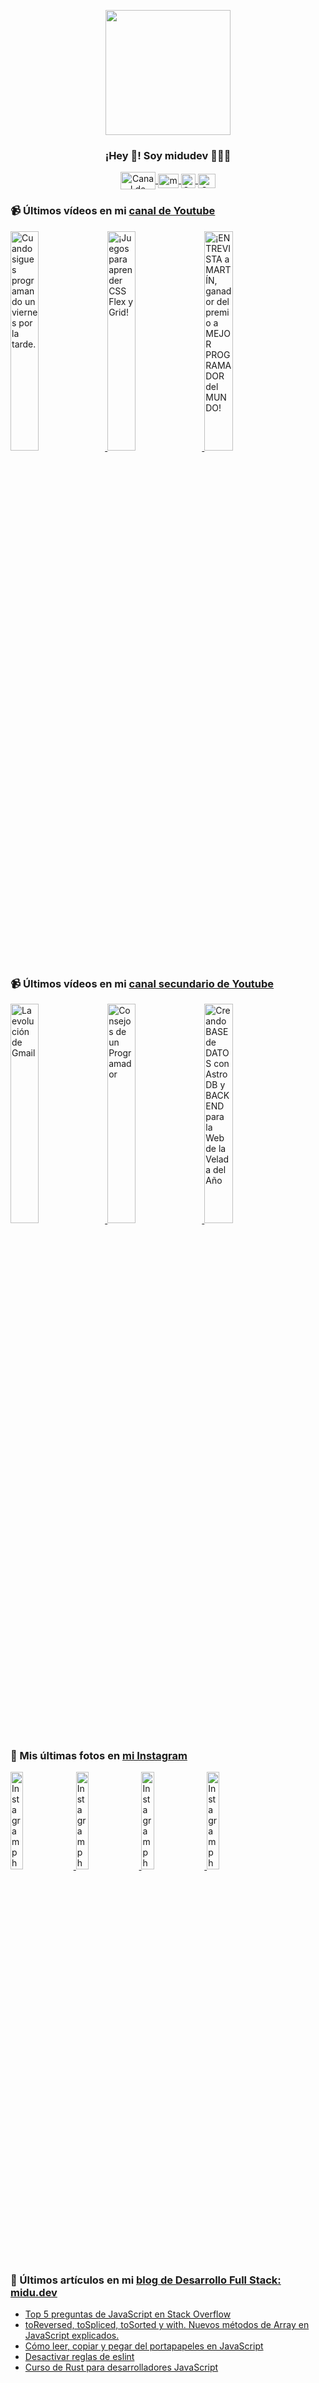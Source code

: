 <p align="center" width="300">
   <img align="center" width="200" src="https://user-images.githubusercontent.com/1561955/106762302-fda9de00-6635-11eb-99be-3ef744e60c0e.png" />
   <h3 align="center">¡Hey 👋! Soy midudev 👨🏻‍💻</h3>
</p>

<p align="center">
   <a href="https://twitch.tv/midudev" target="blank">
    <img align="center" src="https://upload.wikimedia.org/wikipedia/commons/c/ce/Twitch_logo_2019.svg" alt="Canal de Twitch de midudev" height="28px" width="56px" />
  </a>
  <span style="width: 8px;"> </span>
   <a href="https://youtube.com/midudev" target="blank">
    <img align="center" src="https://upload.wikimedia.org/wikipedia/commons/0/09/YouTube_full-color_icon_%282017%29.svg" alt="midudev" height="23px" width="33px" />
  </a>
  <span style="width: 8px;"> </span>
  <a href="https://instagram.com/midu.dev" target="blank">
    <img align="center" src="https://upload.wikimedia.org/wikipedia/commons/e/e7/Instagram_logo_2016.svg" alt="Canal de Instagram de midu.dev" height="23px" width="23px" />
  </a>
  <span style="width: 8px;"> </span>
  <a href="https://twitter.com/midudev" target="blank">
    <img align="center" src="https://upload.wikimedia.org/wikipedia/commons/thumb/6/6f/Logo_of_Twitter.svg/2491px-Logo_of_Twitter.svg.png" alt="Canal de Twitter de midudev" height="23px" width="28px" />
  </a>
</p>

### 📹 Últimos vídeos en mi [canal de Youtube](https://youtube.com/midudev?sub_confirmation=1)

<a href='https://youtu.be/DCDE3MMbu1E' target='_blank'>
  <img width='30%' src='https://img.youtube.com/vi/DCDE3MMbu1E/mqdefault.jpg' alt='Cuando sigues programando un viernes por la tarde.' />
</a>
<a href='https://youtu.be/J60YlqxWPXI' target='_blank'>
  <img width='30%' src='https://img.youtube.com/vi/J60YlqxWPXI/mqdefault.jpg' alt='¡Juegos para aprender CSS Flex y Grid!' />
</a>
<a href='https://youtu.be/GD36Qfn3GRo' target='_blank'>
  <img width='30%' src='https://img.youtube.com/vi/GD36Qfn3GRo/mqdefault.jpg' alt='¡ENTREVISTA a MARTÍN, ganador del premio a MEJOR PROGRAMADOR del MUNDO!' />
</a>

### 📹 Últimos vídeos en mi [canal secundario de Youtube](https://youtube.com/midulive?sub_confirmation=1)

<a href='https://youtu.be/4bzc-qxQKFg' target='_blank'>
  <img width='30%' src='https://img.youtube.com/vi/4bzc-qxQKFg/mqdefault.jpg' alt='La evolución de Gmail' />
</a>
<a href='https://youtu.be/lugbRprOzyI' target='_blank'>
  <img width='30%' src='https://img.youtube.com/vi/lugbRprOzyI/mqdefault.jpg' alt='Consejos de un Programador' />
</a>
<a href='https://youtu.be/Lr5TRr4iQ7Y' target='_blank'>
  <img width='30%' src='https://img.youtube.com/vi/Lr5TRr4iQ7Y/mqdefault.jpg' alt='Creando BASE de DATOS con Astro DB y BACKEND para la Web de la Velada del Año' />
</a>

### 📸 Mis últimas fotos en [mi Instagram](https://instagram.com/midu.dev)

<a href='https://instagram.com/p/C0CN7G_tqtL' target='_blank'>
  <img width='20%' src='https://instagram.fbqh1-1.fna.fbcdn.net/v/t51.29350-15/404570989_310584011839619_4181433579164759611_n.jpg?stp=dst-jpg_e15_fr_p1080x1080&_nc_ht=instagram.fbqh1-1.fna.fbcdn.net&_nc_cat=111&_nc_ohc=0GfLM9MNjfsAb4zPXcA&edm=APU89FABAAAA&ccb=7-5&oh=00_AfDzriRB9jRGyDYYl-q1E3orUOIRdlQ_kzrWEE0hievHcg&oe=6615D11D&_nc_sid=bc0c2c' alt='Instagram photo' />
</a>
<a href='https://instagram.com/p/C5dptAHNSXu' target='_blank'>
  <img width='20%' src='https://instagram.fbqh1-1.fna.fbcdn.net/v/t39.30808-6/436446549_18225485512277303_1338374289177457680_n.jpg?stp=dst-jpg_e35_p1080x1080_sh0.08&_nc_ht=instagram.fbqh1-1.fna.fbcdn.net&_nc_cat=111&_nc_ohc=WsdNRsFoqd4Ab7tycZU&edm=APU89FAAAAAA&ccb=7-5&oh=00_AfAlxZvngQSD71hVWyfFOI9Tq4VLVpVbnTzYnEgIs1kdYw&oe=6619B01F&_nc_sid=bc0c2c' alt='Instagram photo' />
</a>
<a href='https://instagram.com/p/C5bHTvCoPzX' target='_blank'>
  <img width='20%' src='https://instagram.fbqh1-1.fna.fbcdn.net/v/t51.2885-15/434419325_1141099090652125_2392625293848091826_n.jpg?stp=dst-jpg_e35&_nc_ht=instagram.fbqh1-1.fna.fbcdn.net&_nc_cat=101&_nc_ohc=MQCJDJalpHEAb4rn_o4&edm=APU89FABAAAA&ccb=7-5&oh=00_AfAvl-9GkuWQ8sLoFA38fttyPO7StyyGrrK7JzEIxIRccg&oe=66199C2A&_nc_sid=bc0c2c' alt='Instagram photo' />
</a>
<a href='https://instagram.com/p/C5Y-EejIfIB' target='_blank'>
  <img width='20%' src='https://instagram.fbqh1-1.fna.fbcdn.net/v/t51.29350-15/434427069_725644573099025_2734045661087601970_n.jpg?stp=dst-jpg_e15_fr_p1080x1080&_nc_ht=instagram.fbqh1-1.fna.fbcdn.net&_nc_cat=105&_nc_ohc=hWsD1x51ReYAb6S0z-g&edm=APU89FABAAAA&ccb=7-5&oh=00_AfCUzZ7XRafvJArlR4MEh-3Be9HmAyKmFK1ciaafmzu61A&oe=6615D6DB&_nc_sid=bc0c2c' alt='Instagram photo' />
</a>

### 📝 Últimos artículos en mi [blog de Desarrollo Full Stack: midu.dev](https://midu.dev)
- [Top 5 preguntas de JavaScript en Stack Overflow](https://midu.dev/top-5-preguntas-javascript-stack-overflow/)
- [toReversed, toSpliced, toSorted y with. Nuevos métodos de Array en JavaScript explicados.](https://midu.dev/to-reversed-to-spliced-to-sorted-with/)
- [Cómo leer, copiar y pegar del portapapeles en JavaScript](https://midu.dev/leer-copiar-pegar-portapapeles-javascript/)
- [Desactivar reglas de eslint](https://midu.dev/desactivar-reglas-eslint/)
- [Curso de Rust para desarrolladores JavaScript](https://midu.dev/rust-para-desarrolladores-javascript/)